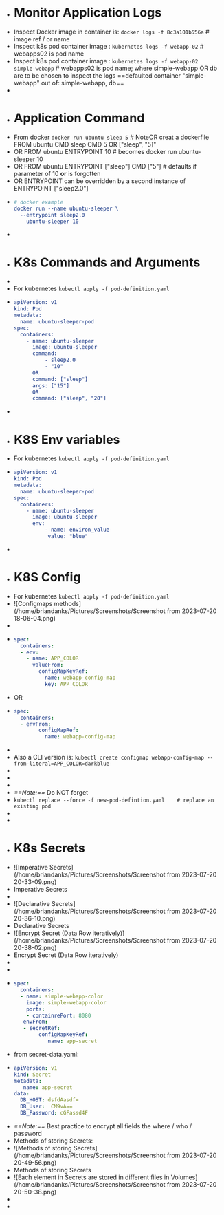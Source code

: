 - # Monitor Application Logs
- Inspect Docker image in container is: `docker logs -f 8c3a101b556a` # image ref / or name
- Inspect k8s pod container image : `kubernetes logs -f webapp-02` # webapps02 is pod name
- Inspect k8s pod container image : `kubernetes logs -f webapp-02 simple-webapp` # webapps02 is pod name; where simple-webapp OR db are to be chosen to inspect the logs ==defaulted container "simple-webapp" out of: simple-webapp, db==
-
- # Application Command
- From docker  `docker run ubuntu sleep 5`  # NoteOR creat a dockerfile FROM ubuntu CMD sleep CMD 5 OR ["sleep", "5]"
- OR FROM ubuntu ENTRYPOINT 10   # becomes docker run ubuntu-sleeper 10
- OR FROM ubuntu ENTRYPOINT ["sleep"] CMD ["5"] # defaults if parameter of 10 **or** is forgotten
- OR ENTRYPOINT can be overridden by a second instance of ENTRYPOINT ["sleep2.0"]
- ```cmake
  # docker example
  docker run --name ubuntu-sleeper \
  	--entrypoint sleep2.0
      ubuntu-sleeper 10
  ```
-
- # K8s Commands and Arguments
-
- For kubernetes `kubectl apply -f pod-definition.yaml`
- ```cmake
  apiVersion: v1
  kind: Pod
  metadata:
  	name: ubuntu-sleeper-pod
  spec:
  	containers:
      - name: ubuntu-sleeper
        image: ubuntu-sleeper
        command:
        	- sleep2.0
        	- "10"
        OR
        command: ["sleep"]
        args: ["15"]
        OR
        command: ["sleep", "20"]
  ```
-
- # K8S Env variables
- For kubernetes `kubectl apply -f pod-definition.yaml`
- ```cmake
  apiVersion: v1
  kind: Pod
  metadata:
  	name: ubuntu-sleeper-pod
  spec:
  	containers:
      - name: ubuntu-sleeper
        image: ubuntu-sleeper
        env:
        	- name: environ_value
             value: "blue"
  
  ```
-
- # K8S Config
- For kubernetes `kubectl apply -f pod-definition.yaml`
- ![Configmaps methods](/home/briandanks/Pictures/Screenshots/Screenshot from 2023-07-20 18-06-04.png)
-
- ```yaml
  spec:
    containers:
    - env:
      - name: APP_COLOR
        valueFrom:
          configMapKeyRef:
            name: webapp-config-map
            key: APP_COLOR
  ```
- OR
- ```yaml
  spec:
    containers:
    - envFrom: 
          configMapRef:
            name: webapp-config-map
  ```
-
- Also a CLI version is: `kubectl create configmap webapp-config-map --from-literal=APP_COLOR=darkblue`
-
-
-
- *==Note:==* Do NOT forget
- `kubectl replace --force -f new-pod-defintion.yaml    # replace an existing pod`
-
-
- # K8s Secrets
- ![Imperative Secrets](/home/briandanks/Pictures/Screenshots/Screenshot from 2023-07-20 20-33-09.png)
- Imperative Secrets
-
- ![Declarative Secrets](/home/briandanks/Pictures/Screenshots/Screenshot from 2023-07-20 20-36-10.png)
- Declarative Secrets
- ![Encrypt Secret (Data Row iteratively)](/home/briandanks/Pictures/Screenshots/Screenshot from 2023-07-20 20-38-02.png)
- Encrypt Secret (Data Row iteratively)
-
-
- ```yaml
  spec:
    containers:
    - name: simple-webapp-color
      image: simple-webapp-color
      ports:
      - containrePort: 8080
     envFrom:
     - secretRef:
          configMapKeyRef:
             name: app-secret
  ```
- from secret-data.yaml:
- ```yaml
  apiVersion: v1
  kind: Secret
  metadata:
     name: app-secret
  data:
    DB_HOST: dsfdAasdf=
    DB_User:  CM9vA==
    DB_Password: cGFassd4F
  ```
- *==Note:==* Best practice to encrypt all fields the where / who / password
- Methods of storing Secrets:
- ![Methods of storing Secrets](/home/briandanks/Pictures/Screenshots/Screenshot from 2023-07-20 20-49-56.png)
- Methods of storing Secrets
- ![Each element in Secrets are stored in different files in Volumes](/home/briandanks/Pictures/Screenshots/Screenshot from 2023-07-20 20-50-38.png)
-
-
